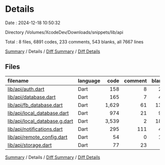 # Details

Date : 2024-12-18 10:50:32

Directory /Volumes/XcodeDev/Downloads/snippets/lib/api

Total : 8 files,  6891 codes, 233 comments, 543 blanks, all 7667 lines

[Summary](results.md) / Details / [Diff Summary](diff.md) / [Diff Details](diff-details.md)

## Files
| filename | language | code | comment | blank | total |
| :--- | :--- | ---: | ---: | ---: | ---: |
| [lib/api/auth.dart](/lib/api/auth.dart) | Dart | 158 | 8 | 25 | 191 |
| [lib/api/database.dart](/lib/api/database.dart) | Dart | 165 | 7 | 46 | 218 |
| [lib/api/fb_database.dart](/lib/api/fb_database.dart) | Dart | 1,629 | 61 | 136 | 1,826 |
| [lib/api/local_database.dart](/lib/api/local_database.dart) | Dart | 974 | 21 | 95 | 1,090 |
| [lib/api/local_database.g.dart](/lib/api/local_database.g.dart) | Dart | 3,539 | 2 | 183 | 3,724 |
| [lib/api/notifications.dart](/lib/api/notifications.dart) | Dart | 295 | 111 | 41 | 447 |
| [lib/api/remote_config.dart](/lib/api/remote_config.dart) | Dart | 54 | 0 | 10 | 64 |
| [lib/api/storage.dart](/lib/api/storage.dart) | Dart | 77 | 23 | 7 | 107 |

[Summary](results.md) / Details / [Diff Summary](diff.md) / [Diff Details](diff-details.md)